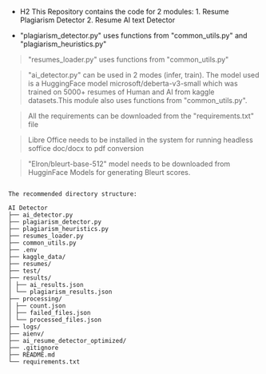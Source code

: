 *  H2 This Repository contains the code for 2 modules: 
       1. Resume Plagiarism Detector
       2. Resume AI text Detector

* "plagiarism_detector.py" uses functions from "common_utils.py" and "plagiarism_heuristics.py"

> "resumes_loader.py" uses functions from "common_utils.py"

> "ai_detector.py" can be used in 2 modes (infer, train). The model used is a HuggingFace model microsoft/deberta-v3-small which was trained on 5000+ resumes of Human and AI from kaggle datasets.This module also uses functions from "common_utils.py".

> All the requirements can be downloaded from the "requirements.txt" file

> Libre Office needs to be installed in the system for running headless soffice doc/docx to pdf conversion

> "Elron/bleurt-base-512" model needs to be downloaded from HugginFace Models for generating Bleurt scores.

<pre><code>
The recommended directory structure:

AI Detector
├── ai_detector.py
├── plagiarism_detector.py
├── plagiarism_heuristics.py
├── resumes_loader.py
├── common_utils.py
├── .env
├── kaggle_data/
├── resumes/
├── test/
├── results/
│ ├── ai_results.json
│ └── plagiarism_results.json
├── processing/
│ ├── count.json
│ ├── failed_files.json
│ └── processed_files.json
├── logs/
├── aienv/
├── ai_resume_detector_optimized/
├── .gitignore
├── README.md
└── requirements.txt </code></pre>




